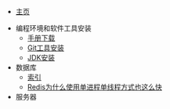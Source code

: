 * [主页]()

- 编程环境和软件工具安装
  - [手册下载](编程环境和软件工具安装/手册下载.md)
  - [Git工具安装](编程环境和软件工具安装/Git工具安装.md)
  - [JDK安装](编程环境和软件工具安装/JDK安装.md)
- 数据库
  - [索引](数据库/MySql_index.md)
  - [Redis为什么使用单进程单线程方式也这么快](数据库/Redis_hot.md)
- 服务器
  
